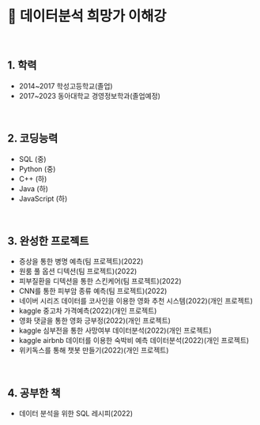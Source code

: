 # :pushpin: 데이터분석 희망가 이해강

</br>

## 1. 학력
- 2014~2017 학성고등학교(졸업)
- 2017~2023 동아대학교 경영정보학과(졸업예정)

</br>

## 2. 코딩능력
- SQL (중)
- Python (중)
- C++ (하)
- Java (하)
- JavaScript (하)

<br>

## 3. 완성한 프로젝트
- 증상을 통한 병명 예측(팀 프로젝트)(2022)
- 원룸 풀 옵션 디텍션(팀 프로젝트)(2022)
- 피부질환을 디텍션을 통한 스킨케어(팀 프로젝트)(2022)
- CNN를 통한 피부암 종류 예측(팀 프로젝트)(2022)
- 네이버 시리즈 데이터를 코사인을 이용한 영화 추천 시스템(2022)(개인 프로젝트)
- kaggle 중고차 가격예측(2022)(개인 프로젝트)
- 영화 댓글을 통한 영화 긍부정(2022)(개인 프로젝트)
- kaggle 심부전을 통한 사망여부 데이터분석(2022)(개인 프로젝트)
- kaggle airbnb 데이터를 이용한 숙박비 예측 데이터분석(2022)(개인 프로젝트)
- 위키독스를 통해 챗봇 만들기(2022)(개인 프로젝트)

</br>

## 4. 공부한 책
- 데이터 분석을 위한 SQL 레시피(2022)
